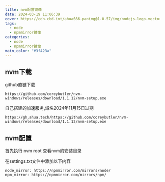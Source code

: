 ```yaml
---
title: nvm配置镜像
date: 2024-03-19 11:06:39
cover: https://cdn.cbd.int/ahua666-panimg@1.0.57/img/nodejs-logo-vector-png-desktop-background-2560.png
tags:
  - node
  - npmmirror镜像
categories:
  - node
  - npmmirror镜像
main_color: "#3f423a"
---
```


## nvm下载
github直链下载

```
https://github.com/coreybutler/nvm-windows/releases/download/1.1.12/nvm-setup.exe
```

自己搭建的加速服务,域名2024年11月15日过期

```
https://gh.ahua.tech/https://github.com/coreybutler/nvm-windows/releases/download/1.1.12/nvm-setup.exe
```

## nvm配置
首先执行 nvm root 查看nvm的安装目录

在settings.txt文件中添加以下内容
```text
node_mirror: https://npmmirror.com/mirrors/node/
npm_mirror: https://npmmirror.com/mirrors/npm/
```
